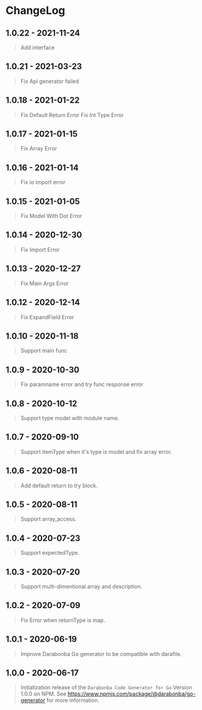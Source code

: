 # ChangeLog

## 1.0.22 - 2021-11-24

> Add interface

## 1.0.21 - 2021-03-23

> Fix Api generator failed

## 1.0.18 - 2021-01-22

> Fix Default Return Error
> Fix Int Type Error

## 1.0.17 - 2021-01-15

> Fix Array Error

## 1.0.16 - 2021-01-14

> Fix io import error

## 1.0.15 - 2021-01-05

> Fix Model With Dot Error

## 1.0.14 - 2020-12-30

> Fix Import Error

## 1.0.13 - 2020-12-27

> Fix Main Args Error

## 1.0.12 - 2020-12-14

> Fix ExpandField Error

## 1.0.10 - 2020-11-18

> Support main func

## 1.0.9 - 2020-10-30

> Fix paramname error and try func response error

## 1.0.8 - 2020-10-12

> Support type model with module name.

## 1.0.7 - 2020-09-10

> Support itemType when it's type is model and fix array error.

## 1.0.6 - 2020-08-11

> Add default return to try block.

## 1.0.5 - 2020-08-11

> Support array_access.

## 1.0.4 - 2020-07-23

> Support expectedType.

## 1.0.3 - 2020-07-20

> Support multi-dimentional array and description.

## 1.0.2 - 2020-07-09

> Fix Error when returnType is map.

## 1.0.1 - 2020-06-19

> Improve Darabonba Go generator to be compatible with darafile.

## 1.0.0 - 2020-06-17

> Initialization release of the `Darabonba Code Generator for Go` Version 1.0.0 on NPM.
> See <https://www.npmjs.com/package/@darabonba/go-generator> for more information.